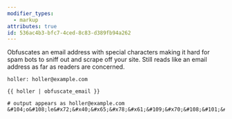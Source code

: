 ```yaml
---
modifier_types:
  - markup
attributes: true
id: 536ac4b3-bfc7-4ced-8c83-d389fb94a262
---
```

Obfuscates an email address with special characters making it hard for spam bots to sniff out and scrape off your site. Still reads like an email address as far as readers are concerned.

```.language-yaml
holler: holler@example.com
```

```
{{ holler | obfuscate_email }}
```

```.language-output
# output appears as holler@example.com
&#104;o&#108;le&#x72;&#x40;&#x65;&#x78;&#x61;&#109;&#x70;&#108;&#101;&#x2e;&#x63;&#x6f;m
```
